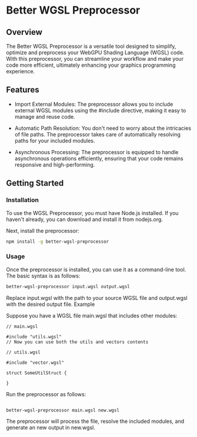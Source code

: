 # Better WGSL Preprocessor

## Overview

The Better WGSL Preprocessor is a versatile tool designed to simplify, optimize and preprocess your WebGPU Shading Language (WGSL) code. With this preprocessor, you can streamline your workflow and make your code more efficient, ultimately enhancing your graphics programming experience.

## Features

* Import External Modules: The preprocessor allows you to include external WGSL modules using the #include directive, making it easy to manage and reuse code.

* Automatic Path Resolution: You don't need to worry about the intricacies of file paths. The preprocessor takes care of automatically resolving paths for your included modules.

* Asynchronous Processing: The preprocessor is equipped to handle asynchronous operations efficiently, ensuring that your code remains responsive and high-performing.

## Getting Started

### Installation

To use the WGSL Preprocessor, you must have Node.js installed. If you haven't already, you can download and install it from nodejs.org.

Next, install the preprocessor:

```bash
npm install -g better-wgsl-preprocessor
```

### Usage

Once the preprocessor is installed, you can use it as a command-line tool. The basic syntax is as follows:

```bash
better-wgsl-preprocessor input.wgsl output.wgsl
```

Replace input.wgsl with the path to your source WGSL file and output.wgsl with the desired output file.
Example

Suppose you have a WGSL file main.wgsl that includes other modules:

```wgsl
// main.wgsl

#include "utils.wgsl"
// Now you can use both the utils and vectors contents

```

```wgsl
// utils.wgsl

#include "vector.wgsl"

struct SomeUtilStruct {

}
```

Run the preprocessor as follows:

```bash

better-wgsl-preprocessor main.wgsl new.wgsl
```

The preprocessor will process the file, resolve the included modules, and generate an new output in new.wgsl.